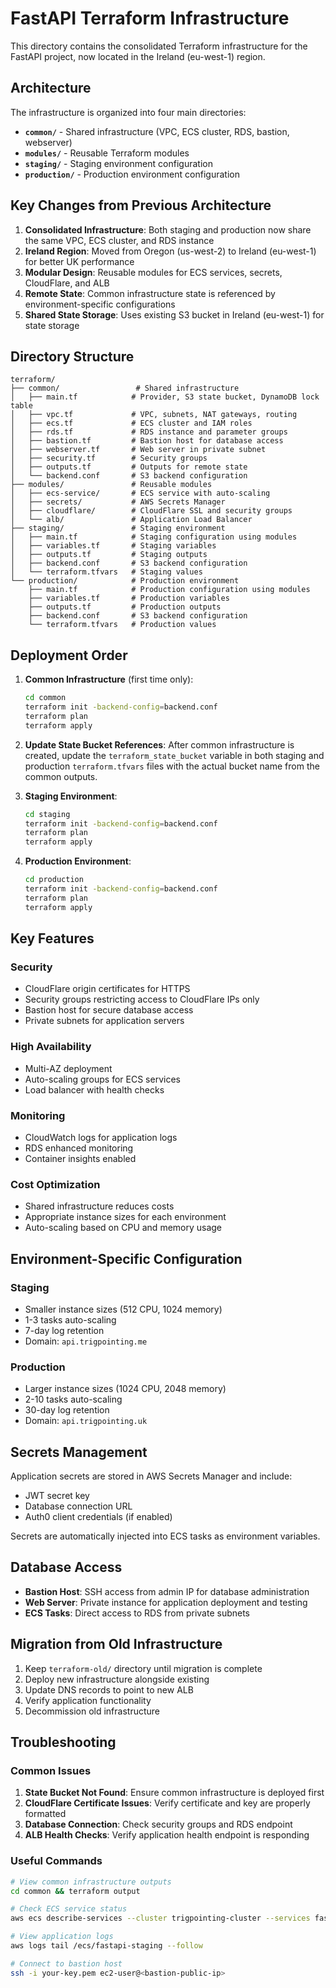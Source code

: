 # FastAPI Terraform Infrastructure

This directory contains the consolidated Terraform infrastructure for the FastAPI project, now located in the Ireland (eu-west-1) region.

## Architecture

The infrastructure is organized into four main directories:

- **`common/`** - Shared infrastructure (VPC, ECS cluster, RDS, bastion, webserver)
- **`modules/`** - Reusable Terraform modules
- **`staging/`** - Staging environment configuration
- **`production/`** - Production environment configuration

## Key Changes from Previous Architecture

1. **Consolidated Infrastructure**: Both staging and production now share the same VPC, ECS cluster, and RDS instance
2. **Ireland Region**: Moved from Oregon (us-west-2) to Ireland (eu-west-1) for better UK performance
3. **Modular Design**: Reusable modules for ECS services, secrets, CloudFlare, and ALB
4. **Remote State**: Common infrastructure state is referenced by environment-specific configurations
5. **Shared State Storage**: Uses existing S3 bucket in Ireland (eu-west-1) for state storage

## Directory Structure

```
terraform/
├── common/                 # Shared infrastructure
│   ├── main.tf            # Provider, S3 state bucket, DynamoDB lock table
│   ├── vpc.tf             # VPC, subnets, NAT gateways, routing
│   ├── ecs.tf             # ECS cluster and IAM roles
│   ├── rds.tf             # RDS instance and parameter groups
│   ├── bastion.tf         # Bastion host for database access
│   ├── webserver.tf       # Web server in private subnet
│   ├── security.tf        # Security groups
│   ├── outputs.tf         # Outputs for remote state
│   └── backend.conf       # S3 backend configuration
├── modules/               # Reusable modules
│   ├── ecs-service/       # ECS service with auto-scaling
│   ├── secrets/           # AWS Secrets Manager
│   ├── cloudflare/        # CloudFlare SSL and security groups
│   └── alb/               # Application Load Balancer
├── staging/               # Staging environment
│   ├── main.tf            # Staging configuration using modules
│   ├── variables.tf       # Staging variables
│   ├── outputs.tf         # Staging outputs
│   ├── backend.conf       # S3 backend configuration
│   └── terraform.tfvars   # Staging values
└── production/            # Production environment
    ├── main.tf            # Production configuration using modules
    ├── variables.tf       # Production variables
    ├── outputs.tf         # Production outputs
    ├── backend.conf       # S3 backend configuration
    └── terraform.tfvars   # Production values
```

## Deployment Order

1. **Common Infrastructure** (first time only):
   ```bash
   cd common
   terraform init -backend-config=backend.conf
   terraform plan
   terraform apply
   ```

2. **Update State Bucket References**:
   After common infrastructure is created, update the `terraform_state_bucket` variable in both staging and production `terraform.tfvars` files with the actual bucket name from the common outputs.

3. **Staging Environment**:
   ```bash
   cd staging
   terraform init -backend-config=backend.conf
   terraform plan
   terraform apply
   ```

4. **Production Environment**:
   ```bash
   cd production
   terraform init -backend-config=backend.conf
   terraform plan
   terraform apply
   ```

## Key Features

### Security
- CloudFlare origin certificates for HTTPS
- Security groups restricting access to CloudFlare IPs only
- Bastion host for secure database access
- Private subnets for application servers

### High Availability
- Multi-AZ deployment
- Auto-scaling groups for ECS services
- Load balancer with health checks

### Monitoring
- CloudWatch logs for application logs
- RDS enhanced monitoring
- Container insights enabled

### Cost Optimization
- Shared infrastructure reduces costs
- Appropriate instance sizes for each environment
- Auto-scaling based on CPU and memory usage

## Environment-Specific Configuration

### Staging
- Smaller instance sizes (512 CPU, 1024 memory)
- 1-3 tasks auto-scaling
- 7-day log retention
- Domain: `api.trigpointing.me`

### Production
- Larger instance sizes (1024 CPU, 2048 memory)
- 2-10 tasks auto-scaling
- 30-day log retention
- Domain: `api.trigpointing.uk`

## Secrets Management

Application secrets are stored in AWS Secrets Manager and include:
- JWT secret key
- Database connection URL
- Auth0 client credentials (if enabled)

Secrets are automatically injected into ECS tasks as environment variables.

## Database Access

- **Bastion Host**: SSH access from admin IP for database administration
- **Web Server**: Private instance for application deployment and testing
- **ECS Tasks**: Direct access to RDS from private subnets

## Migration from Old Infrastructure

1. Keep `terraform-old/` directory until migration is complete
2. Deploy new infrastructure alongside existing
3. Update DNS records to point to new ALB
4. Verify application functionality
5. Decommission old infrastructure

## Troubleshooting

### Common Issues

1. **State Bucket Not Found**: Ensure common infrastructure is deployed first
2. **CloudFlare Certificate Issues**: Verify certificate and key are properly formatted
3. **Database Connection**: Check security groups and RDS endpoint
4. **ALB Health Checks**: Verify application health endpoint is responding

### Useful Commands

```bash
# View common infrastructure outputs
cd common && terraform output

# Check ECS service status
aws ecs describe-services --cluster trigpointing-cluster --services fastapi-staging-service

# View application logs
aws logs tail /ecs/fastapi-staging --follow

# Connect to bastion host
ssh -i your-key.pem ec2-user@<bastion-public-ip>
```
